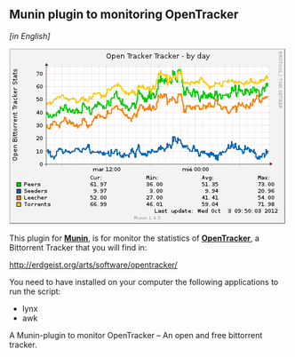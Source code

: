 Munin plugin to monitoring OpenTracker
---------------------------------------
_[in English]_

![](https://github.com/FoRTu/OpenTracker-Munin/raw/master/screenshot.png)

This plugin for **[Munin][1]**, is for monitor the statistics of **[OpenTracker][2]**, a Bittorrent Tracker that you will find in:

http://erdgeist.org/arts/software/opentracker/

You need to have installed on your computer the following applications to run the script:

- lynx
- awk


A Munin-plugin to monitor OpenTracker – An open and free bittorrent tracker.


[1]: http://munin-monitoring.org/
[2]: http://erdgeist.org/arts/software/opentracker/
[3]: https://github.com/FoRTu/PeerTracker-Munin/zipball/master